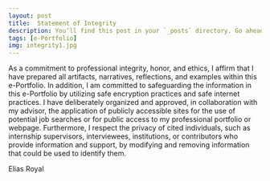 ```yaml
---
layout: post
title:  Statement of Integrity
description: You’ll find this post in your `_posts` directory. Go ahead and edit it and re-build the site to see your changes. # Add post description (optional)
tags: [e-Portfolio]
img: integrity1.jpg
---
```

As a commitment to professional integrity, honor, and ethics, I affirm that I have prepared all artifacts, narratives, reflections, and examples within this e-Portfolio. In addition, I am committed to safeguarding the information in this e-Portfolio by utilizing safe encryption practices and safe internet practices. I have deliberately organized and approved, in collaboration with my advisor, the application of publicly accessible sites for the use of potential job searches or for public access to my professional portfolio or webpage. Furthermore, I respect the privacy of cited individuals, such as internship supervisors, interviewees, institutions, or contributors who provide information and support, by modifying and removing information that could be used to identify them.  

Elias Royal

<!--![Yosh Ginsu]({{site.baseurl}}/assets/img/yosh-ginsu.jpg)-->

